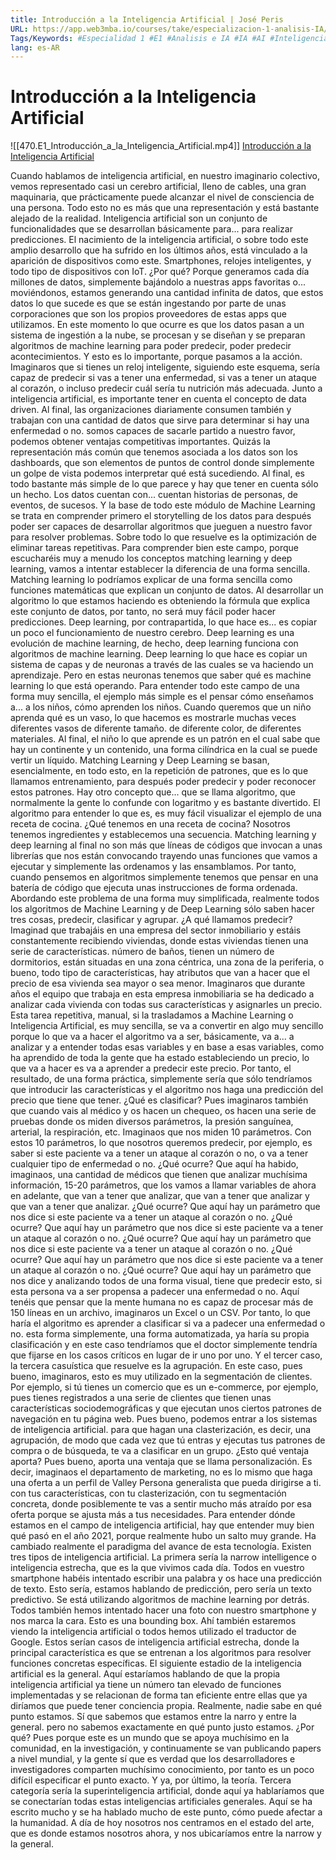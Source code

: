 ```yaml
---
title: Introducción a la Inteligencia Artificial | José Peris
URL: https://app.web3mba.io/courses/take/especializacion-1-analisis-IA/lessons/41429870-u1-introduccion-a-la-inteligencia-artificial-jose-peris
Tags/Keywords: #Especialidad 1 #E1 #Analisis e IA #IA #AI #Inteligencia Artificial #E1U1 #José Peris #Introducción a la Inteligencia Artificial
lang: es-AR
---
```

# Introducción a la Inteligencia Artificial
![[470.E1_Introducción_a_la_Inteligencia_Artificial.mp4]]
[Introducción a la Inteligencia Artificial](https://app.web3mba.io/courses/take/especializacion-1-analisis-IA/lessons/41429870-u1-introduccion-a-la-inteligencia-artificial-jose-peris)

Cuando hablamos de inteligencia artificial, en nuestro imaginario colectivo, vemos representado casi un cerebro artificial, lleno de cables, una gran maquinaria, que prácticamente puede alcanzar el nivel de consciencia de una persona. Todo esto no es más que una representación y está bastante alejado de la realidad. Inteligencia artificial son un conjunto de funcionalidades que se desarrollan básicamente para... para realizar predicciones. El nacimiento de la inteligencia artificial, o sobre todo este amplio desarrollo que ha sufrido en los últimos años, está vinculado a la aparición de dispositivos como este. Smartphones, relojes inteligentes, y todo tipo de dispositivos con IoT. ¿Por qué? Porque generamos cada día millones de datos, simplemente bajándolo a nuestras apps favoritas o... moviéndonos, estamos generando una cantidad infinita de datos, que estos datos lo que sucede es que se están ingestando por parte de unas corporaciones que son los propios proveedores de estas apps que utilizamos. En este momento lo que ocurre es que los datos pasan a un sistema de ingestión a la nube, se procesan y se diseñan y se preparan algoritmos de machine learning para poder predecir, poder predecir acontecimientos. Y esto es lo importante, porque pasamos a la acción. Imaginaros que si tienes un reloj inteligente, siguiendo este esquema, sería capaz de predecir si vas a tener una enfermedad, si vas a tener un ataque al corazón, o incluso predecir cuál sería tu nutrición más adecuada. Junto a inteligencia artificial, es importante tener en cuenta el concepto de data driven. Al final, las organizaciones diariamente consumen también y trabajan con una cantidad de datos que sirve para determinar si hay una enfermedad o no. somos capaces de sacarle partido a nuestro favor, podemos obtener ventajas competitivas importantes. Quizás la representación más común que tenemos asociada a los datos son los dashboards, que son elementos de puntos de control donde simplemente un golpe de vista podemos interpretar qué está sucediendo. Al final, es todo bastante más simple de lo que parece y hay que tener en cuenta sólo un hecho. Los datos cuentan con... cuentan historias de personas, de eventos, de sucesos. Y la base de todo este módulo de Machine Learning se trata en comprender primero el storytelling de los datos para después poder ser capaces de desarrollar algoritmos que jueguen a nuestro favor para resolver problemas. Sobre todo lo que resuelve es la optimización de eliminar tareas repetitivas. Para comprender bien este campo, porque escucharéis muy a menudo los conceptos matching learning y deep learning, vamos a intentar establecer la diferencia de una forma sencilla. Matching learning lo podríamos explicar de una forma sencilla como funciones matemáticas que explican un conjunto de datos. Al desarrollar un algoritmo lo que estamos haciendo es obteniendo la fórmula que explica este conjunto de datos, por tanto, no será muy fácil poder hacer predicciones. Deep learning, por contrapartida, lo que hace es... es copiar un poco el funcionamiento de nuestro cerebro. Deep learning es una evolución de machine learning, de hecho, deep learning funciona con algoritmos de machine learning. Deep learning lo que hace es copiar un sistema de capas y de neuronas a través de las cuales se va haciendo un aprendizaje. Pero en estas neuronas tenemos que saber qué es machine learning lo que está operando. Para entender todo este campo de una forma muy sencilla, el ejemplo más simple es el pensar cómo enseñamos a... a los niños, cómo aprenden los niños. Cuando queremos que un niño aprenda qué es un vaso, lo que hacemos es mostrarle muchas veces diferentes vasos de diferente tamaño. de diferente color, de diferentes materiales. Al final, el niño lo que aprende es un patrón en el cual sabe que hay un continente y un contenido, una forma cilíndrica en la cual se puede vertir un líquido. Matching Learning y Deep Learning se basan, esencialmente, en todo esto, en la repetición de patrones, que es lo que llamamos entrenamiento, para después poder predecir y poder reconocer estos patrones. Hay otro concepto que... que se llama algoritmo, que normalmente la gente lo confunde con logaritmo y es bastante divertido. El algoritmo para entender lo que es, es muy fácil visualizar el ejemplo de una receta de cocina. ¿Qué tenemos en una receta de cocina? Nosotros tenemos ingredientes y establecemos una secuencia. Matching learning y deep learning al final no son más que líneas de códigos que invocan a unas librerías que nos están convocando trayendo unas funciones que vamos a ejecutar y simplemente las ordenamos y las ensamblamos. Por tanto, cuando pensemos en algoritmos simplemente tenemos que pensar en una batería de código que ejecuta unas instrucciones de forma ordenada. Abordando este problema de una forma muy simplificada, realmente todos los algoritmos de Machine Learning y de Deep Learning sólo saben hacer tres cosas, predecir, clasificar y agrupar. ¿A qué llamamos predecir? Imaginad que trabajáis en una empresa del sector inmobiliario y estáis constantemente recibiendo viviendas, donde estas viviendas tienen una serie de características. número de baños, tienen un número de dormitorios, están situadas en una zona céntrica, una zona de la periferia, o bueno, todo tipo de características, hay atributos que van a hacer que el precio de esa vivienda sea mayor o sea menor. Imaginaros que durante años el equipo que trabaja en esta empresa inmobiliaria se ha dedicado a analizar cada vivienda con todas sus características y asignarles un precio. Esta tarea repetitiva, manual, si la trasladamos a Machine Learning o Inteligencia Artificial, es muy sencilla, se va a convertir en algo muy sencillo porque lo que va a hacer el algoritmo va a ser, básicamente, va a... a analizar y a entender todas esas variables y en base a esas variables, como ha aprendido de toda la gente que ha estado estableciendo un precio, lo que va a hacer es va a aprender a predecir este precio. Por tanto, el resultado, de una forma práctica, simplemente sería que sólo tendríamos que introducir las características y el algoritmo nos haga una predicción del precio que tiene que tener. ¿Qué es clasificar? Pues imaginaros también que cuando vais al médico y os hacen un chequeo, os hacen una serie de pruebas donde os miden diversos parámetros, la presión sanguínea, arterial, la respiración, etc. Imaginaos que nos miden 10 parámetros. Con estos 10 parámetros, lo que nosotros queremos predecir, por ejemplo, es saber si este paciente va a tener un ataque al corazón o no, o va a tener cualquier tipo de enfermedad o no. ¿Qué ocurre? Que aquí ha habido, imaginaos, una cantidad de médicos que tienen que analizar muchísima información, 15-20 parámetros, que los vamos a llamar variables de ahora en adelante, que van a tener que analizar, que van a tener que analizar y que van a tener que analizar. ¿Qué ocurre? Que aquí hay un parámetro que nos dice si este paciente va a tener un ataque al corazón o no. ¿Qué ocurre? Que aquí hay un parámetro que nos dice si este paciente va a tener un ataque al corazón o no. ¿Qué ocurre? Que aquí hay un parámetro que nos dice si este paciente va a tener un ataque al corazón o no. ¿Qué ocurre? Que aquí hay un parámetro que nos dice si este paciente va a tener un ataque al corazón o no. ¿Qué ocurre? Que aquí hay un parámetro que nos dice y analizando todos de una forma visual, tiene que predecir esto, si esta persona va a ser propensa a padecer una enfermedad o no. Aquí tenéis que pensar que la mente humana no es capaz de procesar más de 150 líneas en un archivo, imaginaros un Excel o un CSV. Por tanto, lo que haría el algoritmo es aprender a clasificar si va a padecer una enfermedad o no. esta forma simplemente, una forma automatizada, ya haría su propia clasificación y en este caso tendríamos que el doctor simplemente tendría que fijarse en los casos críticos en lugar de ir uno por uno. Y el tercer caso, la tercera casuística que resuelve es la agrupación. En este caso, pues bueno, imaginaros, esto es muy utilizado en la segmentación de clientes. Por ejemplo, si tú tienes un comercio que es un e-commerce, por ejemplo, pues tienes registrados a una serie de clientes que tienen unas características sociodemográficas y que ejecutan unos ciertos patrones de navegación en tu página web. Pues bueno, podemos entrar a los sistemas de inteligencia artificial. para que hagan una clasterización, es decir, una agrupación, de modo que cada vez que tú entras y ejecutas tus patrones de compra o de búsqueda, te va a clasificar en un grupo. ¿Esto qué ventaja aporta? Pues bueno, aporta una ventaja que se llama personalización. Es decir, imaginaos el departamento de marketing, no es lo mismo que haga una oferta a un perfil de Valley Persona generalista que pueda dirigirse a ti. con tus características, con tu clasterización, con tu segmentación concreta, donde posiblemente te vas a sentir mucho más atraído por esa oferta porque se ajusta más a tus necesidades. Para entender dónde estamos en el campo de inteligencia artificial, hay que entender muy bien qué pasó en el año 2021, porque realmente hubo un salto muy grande. Ha cambiado realmente el paradigma del avance de esta tecnología. Existen tres tipos de inteligencia artificial. La primera sería la narrow intelligence o inteligencia estrecha, que es la que vivimos cada día. Todos en vuestro smartphone habéis intentado escribir una palabra y os hace una predicción de texto. Esto sería, estamos hablando de predicción, pero sería un texto predictivo. Se está utilizando algoritmos de machine learning por detrás. Todos también hemos intentado hacer una foto con nuestro smartphone y nos marca la cara. Esto es una bounding box. Ahí también estaremos viendo la inteligencia artificial o todos hemos utilizado el traductor de Google. Estos serían casos de inteligencia artificial estrecha, donde la principal característica es que se entrenan a los algoritmos para resolver funciones concretas específicas. El siguiente estadio de la inteligencia artificial es la general. Aquí estaríamos hablando de que la propia inteligencia artificial ya tiene un número tan elevado de funciones implementadas y se relacionan de forma tan eficiente entre ellas que ya diríamos que puede tener conciencia propia. Realmente, nadie sabe en qué punto estamos. Sí que sabemos que estamos entre la narro y entre la general. pero no sabemos exactamente en qué punto justo estamos. ¿Por qué? Pues porque este es un mundo que se apoya muchísimo en la comunidad, en la investigación, y continuamente se van publicando papers a nivel mundial, y la gente sí que es verdad que los desarrolladores e investigadores comparten muchísimo conocimiento, por tanto es un poco difícil especificar el punto exacto. Y ya, por último, la teoría. Tercera categoría sería la superinteligencia artificial, donde aquí ya hablaríamos que se conectarían todas estas inteligencias artificiales generales. Aquí se ha escrito mucho y se ha hablado mucho de este punto, cómo puede afectar a la humanidad. A día de hoy nosotros nos centramos en el estado del arte, que es donde estamos nosotros ahora, y nos ubicaríamos entre la narrow y la general.